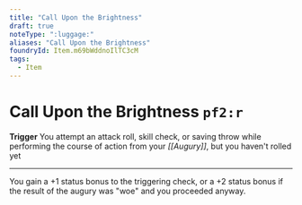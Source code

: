 ```yaml
---
title: "Call Upon the Brightness"
draft: true
noteType: ":luggage:"
aliases: "Call Upon the Brightness"
foundryId: Item.m69bWddnoIlTC3cM
tags:
  - Item
---
```


# Call Upon the Brightness `pf2:r`

**Trigger** You attempt an attack roll, skill check, or saving throw while performing the course of action from your _[[Augury]]_, but you haven't rolled yet

* * *

You gain a +1 status bonus to the triggering check, or a +2 status bonus if the result of the augury was "woe" and you proceeded anyway.


